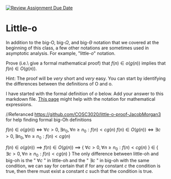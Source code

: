 [![Review Assignment Due Date](https://classroom.github.com/assets/deadline-readme-button-24ddc0f5d75046c5622901739e7c5dd533143b0c8e959d652212380cedb1ea36.svg)](https://classroom.github.com/a/wM4-KOzy)
# Little-o

In addition to the big-O, big-$\Omega$, and big-$\Theta$ notation that
we covered at the beginning of this class, a few other notations are sometimes
used in asymptotic analysis.  For example, "little-$o$" notation.

Prove (i.e.\ give a formal mathematical proof) that $f(n)\in o(g(n))$ implies
that $f(n)\in O(g(n))$.

Hint: The proof will be *very* short and *very* easy. You can start by
identifying the differences between the definitions of O and o.

I have started with the formal definition of $o$ below. Add your answer to this
markdown file. [This
page](https://docs.github.com/en/get-started/writing-on-github/working-with-advanced-formatting/writing-mathematical-expressions)
might help with the notation for mathematical expressions.

//Referanced https://github.com/COSC3020/little-o-proof-JacobMorgan3 for help 
finding formal big-Oh definitions

$f(n)\in o(g(n)) \iff \forall c>0, \exists n_0, \forall n\ge n_0: f(n) < c g(n)$
$f(n)\in O(g(n)) \iff \exists c>0, \exists n_0, \forall n\ge n_0: f(n) < c g(n)$

$f(n)\in o(g(n)) \implies f(n)\in O(g(n))$
$\implies$ { $\forall c>0, \forall n\ge n_0 : f(n) < c g(n)$ } $\in$  { $\exists c>0, \forall n\ge n_0 : f(n) < c g(n)$ }
The only difference between little-oh and big-oh is the " $\forall c$ " in little-oh
and the " $\exists c$ " in big-oh with the same condition, we can say for certain that
if for any constant $c$ the condition is true, then there must exist a constant $c$
such that the condition is true. 